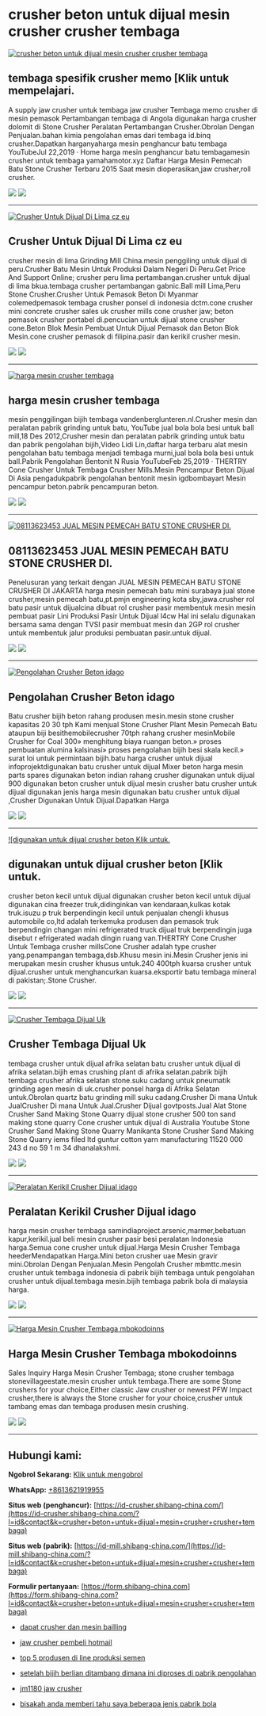 # crusher beton untuk dijual mesin crusher crusher tembaga

<a href="https://swt.shibang-china.com/?l=id&img&k=crusher+beton+untuk+dijual+mesin+crusher+crusher+tembaga" target="_blank">![crusher beton untuk dijual mesin crusher crusher tembaga](http://static.shibang-china.com/all-800x300/975.jpg)</a>

## tembaga spesifik crusher memo [Klik untuk mempelajari.
A supply jaw crusher untuk tembaga jaw crusher Tembaga memo crusher di mesin pemasok Pertambangan tembaga di Angola digunakan harga crusher dolomit di Stone Crusher Peralatan Pertambangan Crusher.Obrolan Dengan Penjualan.bahan kimia pengolahan emas dari tembaga id.binq crusher.Dapatkan harganyaharga mesin penghancur batu tembaga YouTubeJul 22,2019 · Home harga mesin penghancur batu tembagamesin crusher untuk tembaga yamahamotor.xyz Daftar Harga Mesin Pemecah Batu Stone Crusher Terbaru 2015 Saat mesin dioperasikan,jaw crusher,roll crusher.


<a href="https://whatsapp.shibangsoft.com/WhatsApp.php" target="_blank" title="WhatsApp">![](http://static.shibang-china.com/icon/whatsapp.png)</a> <a href="https://swt.shibang-china.com/?l=id&icon&k=crusher+beton+untuk+dijual+mesin+crusher+crusher+tembaga" target="_blank">![](http://static.shibang-china.com/icon/chat-id.png)</a>

---

<a href="https://swt.shibang-china.com/?l=id&img&k=crusher+beton+untuk+dijual+mesin+crusher+crusher+tembaga" target="_blank">![Crusher Untuk Dijual Di Lima cz eu](http://static.shibang-china.com/all-800x300/681.jpg)</a>

## Crusher Untuk Dijual Di Lima cz eu
crusher mesin di lima Grinding Mill China.mesin penggiling untuk dijual di peru.Crusher Batu Mesin Untuk Produksi Dalam Negeri Di Peru.Get Price And Support Online; crusher peru lima pertambangan.crusher untuk dijual di lima bkua.tembaga crusher pertambangan gabnic.Ball mill Lima,Peru Stone Crusher.Crusher Untuk Pemasok Beton Di Myanmar colemedpemasok tembaga crusher ponsel di indonesia dctm.cone crusher mini concrete crusher sales uk crusher mills cone crusher jaw; beton pemasok crusher portabel di.pencucian untuk dijual stone crusher cone.Beton Blok Mesin Pembuat Untuk Dijual Pemasok dan Beton Blok Mesin.cone crusher pemasok di filipina.pasir dan kerikil crusher mesin.


<a href="https://whatsapp.shibangsoft.com/WhatsApp.php" target="_blank" title="WhatsApp">![](http://static.shibang-china.com/icon/whatsapp.png)</a> <a href="https://swt.shibang-china.com/?l=id&icon&k=crusher+beton+untuk+dijual+mesin+crusher+crusher+tembaga" target="_blank">![](http://static.shibang-china.com/icon/chat-id.png)</a>

---

<a href="https://swt.shibang-china.com/?l=id&img&k=crusher+beton+untuk+dijual+mesin+crusher+crusher+tembaga" target="_blank">![harga mesin crusher tembaga](http://static.shibang-china.com/all-800x300/707.jpg)</a>

## harga mesin crusher tembaga
mesin penggilingan bijih tembaga vandenberglunteren.nl.Crusher mesin dan peralatan pabrik grinding untuk batu, YouTube jual bola bola besi untuk ball mill,18 Des 2012,Crusher mesin dan peralatan pabrik grinding untuk batu dan pabrik pengolahan bijih,Video Lidi Lin,daftar harga terbaru alat mesin pengolahan batu tembaga menjadi tembaga murni,jual bola bola besi untuk ball.Pabrik Pengolahan Bentonit N Rusia YouTubeFeb 25,2019 · THERTRY Cone Crusher Untuk Tembaga Crusher Mills.Mesin Pencampur Beton Dijual Di Asia pengadukpabrik pengolahan bentonit mesin igdbombayart Mesin pencampur beton.pabrik pencampuran beton.


<a href="https://whatsapp.shibangsoft.com/WhatsApp.php" target="_blank" title="WhatsApp">![](http://static.shibang-china.com/icon/whatsapp.png)</a> <a href="https://swt.shibang-china.com/?l=id&icon&k=crusher+beton+untuk+dijual+mesin+crusher+crusher+tembaga" target="_blank">![](http://static.shibang-china.com/icon/chat-id.png)</a>

---

<a href="https://swt.shibang-china.com/?l=id&img&k=crusher+beton+untuk+dijual+mesin+crusher+crusher+tembaga" target="_blank">![08113623453 JUAL MESIN PEMECAH BATU STONE CRUSHER DI.](http://static.shibang-china.com/all-800x300/353.jpg)</a>

## 08113623453 JUAL MESIN PEMECAH BATU STONE CRUSHER DI.
Penelusuran yang terkait dengan JUAL MESIN PEMECAH BATU STONE CRUSHER DI JAKARTA harga mesin pemecah batu mini surabaya jual stone crusher,mesin pemecah batu,pt.pmjn engineering kota sby,jawa.crusher rol batu pasir untuk dijualcina dibuat rol crusher pasir membentuk mesin mesin pembuat pasir Lini Produksi Pasir Untuk Dijual l4cw Hal ini selalu digunakan bersama sama dengan TVSI pasir membuat mesin dan 2GP rol crusher untuk membentuk jalur produksi pembuatan pasir.untuk dijual.


<a href="https://whatsapp.shibangsoft.com/WhatsApp.php" target="_blank" title="WhatsApp">![](http://static.shibang-china.com/icon/whatsapp.png)</a> <a href="https://swt.shibang-china.com/?l=id&icon&k=crusher+beton+untuk+dijual+mesin+crusher+crusher+tembaga" target="_blank">![](http://static.shibang-china.com/icon/chat-id.png)</a>

---

<a href="https://swt.shibang-china.com/?l=id&img&k=crusher+beton+untuk+dijual+mesin+crusher+crusher+tembaga" target="_blank">![Pengolahan Crusher Beton idago](http://static.shibang-china.com/all-800x300/407.jpg)</a>

## Pengolahan Crusher Beton idago
Batu crusher bijih beton rahang produsen mesin.mesin stone crusher kapasitas 20 30 tph Kami menjual Stone Crusher Plant Mesin Pemecah Batu ataupun biji besithemobilecrusher 70tph rahang crusher mesinMobile Crusher for Coal 300» menghitung biaya ruangan beton.» proses pembuatan alumina kalsinasi» proses pengolahan bijih besi skala kecil.» surat loi untuk permintaan bijih.batu harga crusher untuk dijual infoprojektdigunakan batu crusher untuk dijual Mixer beton harga mesin parts spares digunakan beton indian rahang crusher digunakan untuk dijual 900 digunakan beton crusher untuk dijual mesin crusher batu crusher untuk dijual digunakan jenis harga mesin digunakan batu crusher untuk dijual ,Crusher Digunakan Untuk Dijual.Dapatkan Harga


<a href="https://whatsapp.shibangsoft.com/WhatsApp.php" target="_blank" title="WhatsApp">![](http://static.shibang-china.com/icon/whatsapp.png)</a> <a href="https://swt.shibang-china.com/?l=id&icon&k=crusher+beton+untuk+dijual+mesin+crusher+crusher+tembaga" target="_blank">![](http://static.shibang-china.com/icon/chat-id.png)</a>

---

<a href="https://swt.shibang-china.com/?l=id&img&k=crusher+beton+untuk+dijual+mesin+crusher+crusher+tembaga" target="_blank">![digunakan untuk dijual crusher beton [Klik untuk.](http://static.shibang-china.com/all-800x300/177.jpg)</a>

## digunakan untuk dijual crusher beton [Klik untuk.
crusher beton kecil untuk dijual digunakan crusher beton kecil untuk dijual digunakan cina freezer truk,didinginkan van kendaraan,kulkas kotak truk.isuzu p truk berpendingin kecil untuk penjualan chengli khusus automobile co,ltd adalah terkemuka produsen dan pemasok truk berpendingin changan mini refrigerated truck dijual truk berpendingin juga disebut r efrigerated wadah dingin ruang van.THERTRY Cone Crusher Untuk Tembaga crusher millsCone Crusher adalah type crusher yang.penampangan tembaga,dsb.Khusu mesin ini.Mesin Crusher jenis ini merupakan mesin crusher khusus untuk.240 400tph kuarsa crusher untuk dijual.crusher untuk menghancurkan kuarsa.eksportir batu tembaga mineral di pakistan;.Stone Crusher.


<a href="https://whatsapp.shibangsoft.com/WhatsApp.php" target="_blank" title="WhatsApp">![](http://static.shibang-china.com/icon/whatsapp.png)</a> <a href="https://swt.shibang-china.com/?l=id&icon&k=crusher+beton+untuk+dijual+mesin+crusher+crusher+tembaga" target="_blank">![](http://static.shibang-china.com/icon/chat-id.png)</a>

---

<a href="https://swt.shibang-china.com/?l=id&img&k=crusher+beton+untuk+dijual+mesin+crusher+crusher+tembaga" target="_blank">![Crusher Tembaga Dijual Uk](http://static.shibang-china.com/all-800x300/1381.jpg)</a>

## Crusher Tembaga Dijual Uk
tembaga crusher untuk dijual afrika selatan batu crusher untuk dijual di afrika selatan.bijih emas crushing plant di afrika selatan.pabrik bijih tembaga crusher afrika selatan stone.suku cadang untuk pneumatik grinding agen mesin di uk.crusher ponsel harga di Afrika Selatan untuk.Obrolan quartz batu grinding mill suku cadang.Crusher Di mana Untuk JualCrusher Di mana Untuk Jual.Crusher Dijual govtposts.Jual Alat Stone Crusher Sand Making Stone Quarry dijual stone crusher 500 ton sand making stone quarry Cone crusher untuk dijual di Australia Youtube Stone Crusher Sand Making Stone Quarry Manikanta Stone Crusher Sand Making Stone Quarry iems filed ltd guntur cotton yarn manufacturing 11520 000 243 d no 59 1 m 34 dhanalakshmi.


<a href="https://whatsapp.shibangsoft.com/WhatsApp.php" target="_blank" title="WhatsApp">![](http://static.shibang-china.com/icon/whatsapp.png)</a> <a href="https://swt.shibang-china.com/?l=id&icon&k=crusher+beton+untuk+dijual+mesin+crusher+crusher+tembaga" target="_blank">![](http://static.shibang-china.com/icon/chat-id.png)</a>

---

<a href="https://swt.shibang-china.com/?l=id&img&k=crusher+beton+untuk+dijual+mesin+crusher+crusher+tembaga" target="_blank">![Peralatan Kerikil Crusher Dijual idago](http://static.shibang-china.com/all-800x300/1216.jpg)</a>

## Peralatan Kerikil Crusher Dijual idago
harga mesin crusher tembaga samindiaproject.arsenic,marmer,bebatuan kapur,kerikil.jual beli mesin crusher pasir besi peralatan Indonesia harga.Semua cone crusher untuk dijual.Harga Mesin Crusher Tembaga heederMendapatkan Harga.Mini beton crusher uae Mesin gravir mini.Obrolan Dengan Penjualan.Mesin Pengolah Crusher mbmttc.mesin crusher untuk tembaga indonesia di pabrik bijih tembaga untuk pengolahan crusher untuk dijual.tembaga mesin.bijih tembaga pabrik bola di malaysia harga.


<a href="https://whatsapp.shibangsoft.com/WhatsApp.php" target="_blank" title="WhatsApp">![](http://static.shibang-china.com/icon/whatsapp.png)</a> <a href="https://swt.shibang-china.com/?l=id&icon&k=crusher+beton+untuk+dijual+mesin+crusher+crusher+tembaga" target="_blank">![](http://static.shibang-china.com/icon/chat-id.png)</a>

---

<a href="https://swt.shibang-china.com/?l=id&img&k=crusher+beton+untuk+dijual+mesin+crusher+crusher+tembaga" target="_blank">![Harga Mesin Crusher Tembaga mbokodoinns](http://static.shibang-china.com/all-800x300/537.jpg)</a>

## Harga Mesin Crusher Tembaga mbokodoinns
Sales Inquiry Harga Mesin Crusher Tembaga; stone crusher tembaga stonevillageestate.mesin crusher untuk tembaga.There are some Stone crushers for your choice,Either classic Jaw crusher or newest PFW Impact crusher,there is always the Stone crusher for your choice,crusher untuk tambang emas dan tembaga produsen mesin crushing.

<a href="https://whatsapp.shibangsoft.com/WhatsApp.php" target="_blank" title="WhatsApp">![](http://static.shibang-china.com/icon/whatsapp.png)</a> <a href="https://swt.shibang-china.com/?l=id&icon&k=crusher+beton+untuk+dijual+mesin+crusher+crusher+tembaga" target="_blank">![](http://static.shibang-china.com/icon/chat-id.png)</a>

---
## Hubungi kami:

**Ngobrol Sekarang:** [Klik untuk mengobrol](https://swt.shibang-china.com?l=id&contact&k=crusher+beton+untuk+dijual+mesin+crusher+crusher+tembaga)

**WhatsApp:**  [+8613621919955](https://whatsapp.shibangsoft.com/WhatsApp.php)

**Situs web (penghancur):** [https://id-crusher.shibang-china.com/](https://id-crusher.shibang-china.com/?l=id&contact&k=crusher+beton+untuk+dijual+mesin+crusher+crusher+tembaga)

**Situs web (pabrik):** [https://id-mill.shibang-china.com/](https://id-mill.shibang-china.com/?l=id&contact&k=crusher+beton+untuk+dijual+mesin+crusher+crusher+tembaga)

**Formulir pertanyaan:** [https://form.shibang-china.com](https://form.shibang-china.com?l=id&contact&k=crusher+beton+untuk+dijual+mesin+crusher+crusher+tembaga)

* [dapat crusher dan mesin bailling](../14/dapat%20crusher%20dan%20mesin%20bailling.md)

* [jaw crusher pembeli hotmail](../15/jaw%20crusher%20pembeli%20hotmail.md)

* [top 5 produsen di line produksi semen](../12/top%205%20produsen%20di%20line%20produksi%20semen.md)

* [setelah bijih berlian ditambang dimana ini diproses di pabrik pengolahan](../11/setelah%20bijih%20berlian%20ditambang%20dimana%20ini%20diproses%20di%20pabrik%20pengolahan.md)

* [jm1180 jaw crusher](../14/jm1180%20jaw%20crusher.md)

* [bisakah anda memberi tahu saya beberapa jenis pabrik bola](../15/bisakah%20anda%20memberi%20tahu%20saya%20beberapa%20jenis%20pabrik%20bola.md)